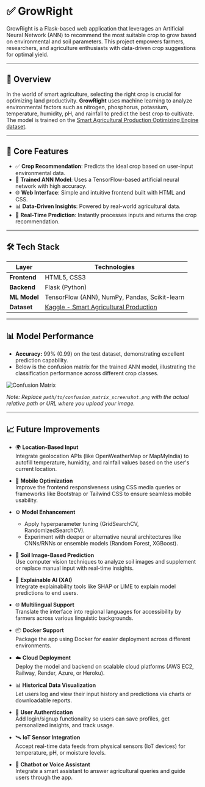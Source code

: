 # ✅ GrowRight

GrowRight is a Flask-based web application that leverages an Artificial Neural Network (ANN) to recommend the most suitable crop to grow based on environmental and soil parameters. This project empowers farmers, researchers, and agriculture enthusiasts with data-driven crop suggestions for optimal yield.

---

## 🌾 Overview

In the world of smart agriculture, selecting the right crop is crucial for optimizing land productivity. **GrowRight** uses machine learning to analyze environmental factors such as nitrogen, phosphorus, potassium, temperature, humidity, pH, and rainfall to predict the best crop to cultivate. The model is trained on the [Smart Agricultural Production Optimizing Engine dataset](https://www.kaggle.com/datasets/chitrakumari25/smart-agricultural-production-optimizing-engine).

---

## 🚀 Core Features

- ✅ **Crop Recommendation**: Predicts the ideal crop based on user-input environmental data.
- 🧠 **Trained ANN Model**: Uses a TensorFlow-based artificial neural network with high accuracy.
- 🌐 **Web Interface**: Simple and intuitive frontend built with HTML and CSS.
- 📊 **Data-Driven Insights**: Powered by real-world agricultural data.
- 🔁 **Real-Time Prediction**: Instantly processes inputs and returns the crop recommendation.

---

## 🛠️ Tech Stack

| Layer        | Technologies                           |
|-------------|----------------------------------------|
| **Frontend** | HTML5, CSS3                           |
| **Backend**  | Flask (Python)                        |
| **ML Model** | TensorFlow (ANN), NumPy, Pandas, Scikit-learn |
| **Dataset**  | [Kaggle - Smart Agricultural Production](https://www.kaggle.com/datasets/chitrakumari25/smart-agricultural-production-optimizing-engine) |

---------------------------------------------------------------------------------

## 📊 Model Performance

- **Accuracy:** 99% (0.99) on the test dataset, demonstrating excellent prediction capability.
- Below is the confusion matrix for the trained ANN model, illustrating the classification performance across different crop classes.

![Confusion Matrix](path/to/confusion_matrix_screenshot.png)

*Note: Replace `path/to/confusion_matrix_screenshot.png` with the actual relative path or URL where you upload your image.*



---------------------------------------------------------------------------------

## 📈 Future Improvements

- 🌍 **Location-Based Input**  
  Integrate geolocation APIs (like OpenWeatherMap or MapMyIndia) to autofill temperature, humidity, and rainfall values based on the user's current location.

- 📱 **Mobile Optimization**  
  Improve the frontend responsiveness using CSS media queries or frameworks like Bootstrap or Tailwind CSS to ensure seamless mobile usability.

- ⚙️ **Model Enhancement**  
  - Apply hyperparameter tuning (GridSearchCV, RandomizedSearchCV).
  - Experiment with deeper or alternative neural architectures like CNNs/RNNs or ensemble models (Random Forest, XGBoost).

- 🧪 **Soil Image-Based Prediction**  
  Use computer vision techniques to analyze soil images and supplement or replace manual input with real-time insights.

- 🧠 **Explainable AI (XAI)**  
  Integrate explainability tools like SHAP or LIME to explain model predictions to end users.

- 🌐 **Multilingual Support**  
  Translate the interface into regional languages for accessibility by farmers across various linguistic backgrounds.

- 📦 **Docker Support**  
  Package the app using Docker for easier deployment across different environments.

- ☁️ **Cloud Deployment**  
  Deploy the model and backend on scalable cloud platforms (AWS EC2, Railway, Render, Azure, or Heroku).

- 📊 **Historical Data Visualization**  
  Let users log and view their input history and predictions via charts or downloadable reports.

- 🔐 **User Authentication**  
  Add login/signup functionality so users can save profiles, get personalized insights, and track usage.

- 🛰️ **IoT Sensor Integration**  
  Accept real-time data feeds from physical sensors (IoT devices) for temperature, pH, or moisture levels.

- 💬 **Chatbot or Voice Assistant**  
  Integrate a smart assistant to answer agricultural queries and guide users through the app.


